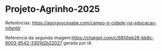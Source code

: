 # Projeto-Agrinho-2025

Referências: https://agoravocesabe.com/campo-e-cidade-na-educacao-infantil/

Referencia da segunda imagem:https://chatgpt.com/c/6856eb28-bb8c-8003-8542-3301d2b22027 gerada por IA